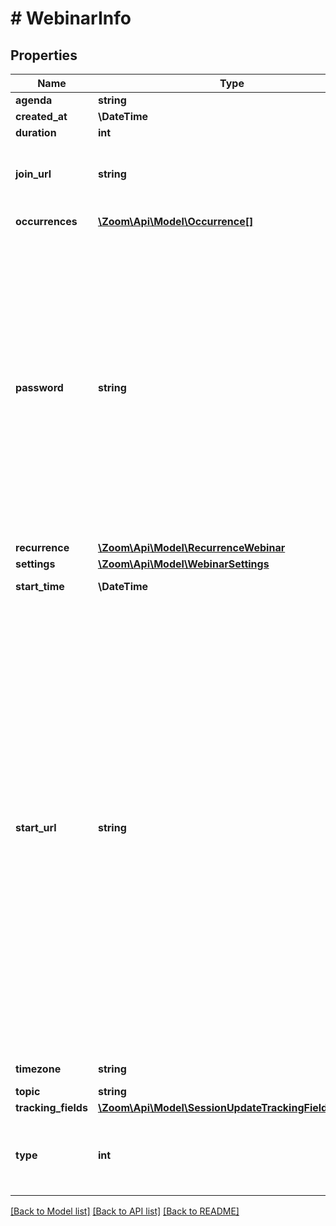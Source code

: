 # # WebinarInfo

## Properties

Name | Type | Description | Notes
------------ | ------------- | ------------- | -------------
**agenda** | **string** | Webinar agenda. | [optional]
**created_at** | **\DateTime** | Create time. | [optional]
**duration** | **int** | Webinar duration. | [optional]
**join_url** | **string** | URL to join the Webinar. This URL should only be shared with the users who should be invited to the Webinar. | [optional]
**occurrences** | [**\Zoom\Api\Model\Occurrence[]**](Occurrence.md) | Array of occurrence objects. | [optional]
**password** | **string** | Webinar passcode.   If \&quot;Require a passcode when scheduling new meetings\&quot; setting has been **enabled** **and** [locked](https://support.zoom.us/hc/en-us/articles/115005269866-Using-Tiered-Settings#locked) for the user, the passcode field will be autogenerated for the Webinar in the response even if it is not provided in the API request. &lt;br&gt;&lt;br&gt; **Note:** If the account owner or the admin has configured [minimum passcode requirement settings](https://support.zoom.us/hc/en-us/articles/360033559832-Meeting-and-webinar-passwords#h_a427384b-e383-4f80-864d-794bf0a37604), the passcode value provided here must meet those requirements. &lt;br&gt;&lt;br&gt;If the requirements are enabled, you can view those requirements by calling either the [**Get user settings**](/docs/api-reference/zoom-api/methods#operation/userSettings) API or the [**Get account settings**](/docs/api-reference/zoom-api/ma#operation/accountSettings) API. | [optional]
**recurrence** | [**\Zoom\Api\Model\RecurrenceWebinar**](RecurrenceWebinar.md) |  | [optional]
**settings** | [**\Zoom\Api\Model\WebinarSettings**](WebinarSettings.md) |  | [optional]
**start_time** | **\DateTime** | Webinar start time in GMT/UTC. | [optional]
**start_url** | **string** | &lt;br&gt;&lt;aside&gt;The &lt;code&gt;start_url&lt;/code&gt; of a Webinar is a URL using which a host or an alternative host can start the Webinar. This URL should only be used by the host of the meeting and should not be shared with anyone other than the host of the Webinar.   The expiration time for the &lt;code&gt;start_url&lt;/code&gt; field listed in the response of the [**Create a webinar**](/docs/api-reference/zoom-api/methods#operation/webinarCreate) API is two hours for all regular users.    For users created using the &lt;code&gt;custCreate&lt;/code&gt; option via the [**Create users**](/docs/api-reference/zoom-api/methods#operation/userCreate) API, the expiration time of the &lt;code&gt;start_url&lt;/code&gt; field is 90 days.   For security reasons, to retrieve the latest value for the &lt;code&gt;start_url&lt;/code&gt; field programmatically (after expiry), you must call the [**Get a webinar**](/docs/api-reference/zoom-api/methods#operation/webinar) API and refer to the value of the &lt;code&gt;start_url&lt;/code&gt; field in the response.&lt;/aside&gt;&lt;br&gt;&lt;br&gt;&lt;br&gt; | [optional]
**timezone** | **string** | Time zone to format start_time. | [optional]
**topic** | **string** | Webinar topic. | [optional]
**tracking_fields** | [**\Zoom\Api\Model\SessionUpdateTrackingFieldsInner[]**](SessionUpdateTrackingFieldsInner.md) | Tracking fields | [optional]
**type** | **int** | Webinar Types:&lt;br&gt;&#x60;5&#x60; - Webinar.&lt;br&gt;&#x60;6&#x60; - Recurring webinar with no fixed time.&lt;br&gt;&#x60;9&#x60; - Recurring webinar with a fixed time. | [optional] [default to self::TYPE_5]

[[Back to Model list]](../../README.md#models) [[Back to API list]](../../README.md#endpoints) [[Back to README]](../../README.md)
